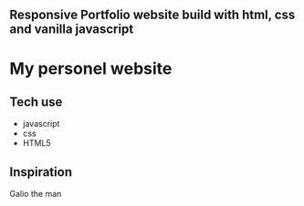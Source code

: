 ## Responsive Portfolio website build with html, css and vanilla javascript
# My personel website

## Tech use
- javascript
- css
- HTML5


## Inspiration
Galio the man
